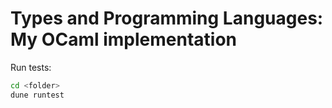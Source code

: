 # Types and Programming Languages: My OCaml implementation

Run tests:

```sh
cd <folder>
dune runtest
```
